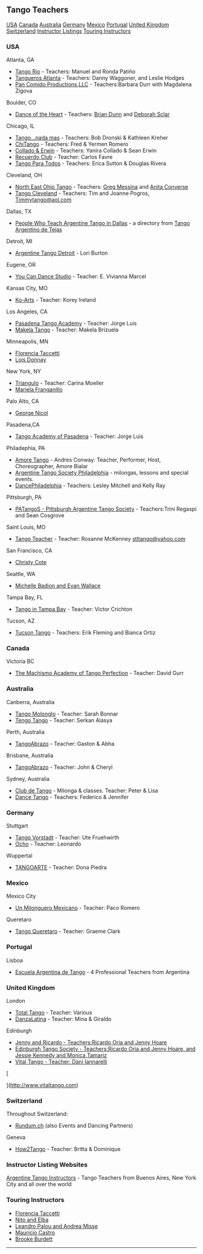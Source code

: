 
Tango Teachers
--------------


[USA](#USA)
[Canada](#Canada)
[Australia](#Australia)
[Germany](#Germany)
[Mexico](#Mexico)
[Portugal](#Portugal)
[United Kingdom](#UK)
[Switzerland](#Switzerland)
[Instructor Listings](#websites)
[Touring Instructors](#touring)


### USA

Atlanta, GA

*   [Tango Rio](http://www.tango-rio.com) - Teachers: Manuel and Ronda Patiño
*   [Tangueros Atlanta](http://www.tango-atlanta.com) - Teachers: Danny Waggoner, and Leslie Hodges
*   [Pan Comido Productions,LLC](http://www.atlantatango.com) - Teachers:Barbara Durr with Magdalena Zigova

Boulder, CO

*   [Dance of the Heart](http://www.danceoftheheart.com) - Teachers: [Brian Dunn](http://www.brian-dunn.com) and [Deborah Sclar](http://www.danceoftheheart.com)

Chicago, IL

*   [Tango...nada mas](http://www.tangonadamas.com) - Teachers: Bob Dronski & Kathleen Kreher
*   [ChiTango](http://www.geocities.com/chitangofred/) - Teachers: Fred & Yermen Romero
*   [Collado & Erwin](http://www.tangonoticias.com/cgi-bin/4999-2d29-b.pl?773.274.9564) - Teachers: Yanira Collado & Sean Erwin
*   [Recuerdo Club](http://www.recuerdotangoclub.com/) - Teacher: Carlos Favre
*   [Tango Para Todos](http://www.tangoparatodos.com/) - Teachers: Erica Sutton & Douglas Rivera


Cleveland, OH

*   [North East Ohio Tango](http://www.neotango.net) - Teachers: [Greg Messina](mailto:neotango2000@yahoo.com) and [Anita Converse](mailto:atanguerita@yahoo.com)
*   [Tango Cleveland](http://www.tangocleveland.com/) - Teachers: Tim and Joanne Pogros, [Timmytango@aol.com](mailto:Timmytango@aol.com)


Dallas, TX

*   [People Who Teach Argentine Tango in Dallas](http://www.tejastango.com/dallas_tango_teachers.html) - a directory from [Tango Argentino de Tejas](http://www.tejastango.com/)

Detroit, MI

*   [Argentine Tango Detroit](http://argentinetangodetroit.com) - Lori Burton

Eugene, OR

*   [You Can Dance Studio](http://www.youcandancestudio.com) - Teacher: E. Vivianna Marcel

Kansas City, MO

*   [Ko-Arts](http://www.ko-arts.com) - Teacher: Korey Ireland

Los Angeles, CA

*   [Pasadena Tango Academy](http://www.tangoacademypasadena.com) - Teacher: Jorge Luis
*   [Makela Tango](http://www.makelatango.com) - Teacher: Makela Brizuela

Minneapolis, MN

*   [Florencia Taccetti](http://www.tejastango.com/florencia_minneapolis.html)
*   [Lois Donnay](http://www.mndance.com)

New York, NY

*   [Triangulo](http://www.tangonyc.com) - Teacher: Carina Moeller
*   [Mariela Franganillo](http://www.tejastango.com/mariela.html)

Palo Alto, CA

*   [George Nicol](http://www.inscenes.com/george/)

Pasadena,CA

*   [Tango Academy of Pasadena](http://www.geocities.com/tango1543) - Teacher: Jorge Luis

Philadephia, PA

*   [Amore Tango](http://www.amoretango.com) - Andres Conway: Teacher, Performer, Host, Choreographer, Amore Bialar
*   [Argentine Tango Society Philadelphia](http://phila_tango_society.tripod.com) - milongas, lessons and special events.
*   [DancePhiladelphia](http:/www.dancephiladelphia.com) - Teachers: Lesley Mitchell and Kelly Ray

Pittsburgh, PA

*   [PATangoS - Pittsburgh Argentine Tango Society](http://www.patangos.org) - Teachers:Trini Regaspi and Sean Cosgrove

Saint Louis, MO

*   [Tango Teacher](http://www.tangoteacher.com/) - Teacher: Roxanne McKenney [stltango@yahoo.com](mailto:stltango@yahoo.com)

San Francisco, CA

*   [Christy Cote](http://www.ChristyCote.com/)

Seattle, WA

*   [Michelle Badion and Evan Wallace](http://www.Dance42.biz/)

Tampa Bay, FL

*   [Tango in Tampa Bay](http://www.tampatango.com) - Teacher: Victor Crichton

Tucson, AZ

*   [Tucson Tango](http://www.deserttango.com) - Teachers: Erik Fleming and Bianca Ortiz




### Canada

Victoria BC

*   [The Machismo Academy of Tango Perfection](http://www.davidgurr.ca/dg-tango/dg-tango.html) - Teacher: David Gurr




### Australia

Canberra, Australia

*   [Tango Molonglo](mailto:sbonnar@ozemail.com.au) - Teacher: Sarah Bonnar
*   [Tengo Tango](mailto:s.alasya@effect.net.au) - Teacher: Serkan Alasya


Perth, Australia

*   [TangoAbrazo](mailto:tango_abrazo@yahoo.com.au) - Teacher: Gaston & Abha

Brisbane, Australia

*   [TangoAbrazo](mailto:cheryl@lowryhart.com.au) - Teacher: John & Cheryl

Sydney, Australia

*   [Club de Tango](http://www.clubdetango.com.au) - Milonga & classes. Teacher: Peter & Lisa
*   [Dance Tango](http://www.dancetango.com.au) - Teachers: Federico & Jennifer




### Germany

Stuttgart

*   [Tango Vorstadt](http://www.tango-vorstadt.de) - Teacher: Ute Fruehwirth
*   [Ocho](http://www.ocho.de) - Teacher: Leonardo

Wuppertal

*   [TANGOARTE](http://www.tangoarte.de/) - Teacher: Dona Piedra




### Mexico

Mexico City

*   [Un Milonguero Mexicano](http://geocities.com/milonguero12/) - Teacher: Paco Romero

Queretaro

*   [Tango Queretaro](http://www.tangoqueretaro.com) - Teacher: Graeme Clark




### Portugal

Lisboa

*   [Escuela Argentina de Tango](http://www.portango.com) - 4 Professional Teachers from Argentina




### United Kingdom

London

*   [Total Tango](http://www.totaltango.com) - Teacher: Various
*   [DanzaLatina](http://members.lycos.co.uk/danzalatina/) - Teacher: Mina & Giraldo

Edinburgh

*   [Jenny and Ricardo - Teachers:Ricardo Oria and Jenny Hoare](http://www.ricarditango.com)
*   [](http://www.ricarditango.com)[Edinburgh Tango Society - Teachers:Ricardo Oria and Jenny Hoare, and Jessie Kennedy and Monica Tamariz](http://www.edinburghtango.org.uk)
*   [](http://www.edinburghtango.org.uk)[Vital Tango - Teacher: Dani Iannarelli](http://www.vitaltango.com)

[

](http://www.vitaltango.com)

### Switzerland

Throughout Switzerland:

*   [Rundum.ch](http://www.rundum.ch/) (also Events and Dancing Partners)

Geneva

*   [How2Tango](http://www.how2tango.org) - Teacher: Britta & Dominique




### Instructor Listing Websites

[Argentine Tango Instructors](http://www.allaboutar.com/tango/dance_instructors.htm) - Tango Teachers from Buenos Aires, New York City and all over the world




### Touring Instructors

*   [Florencia Taccetti](http://www.tejastango.com/florencia.html)
*   [Nito and Elba](http://www.abctango.com.ar/nitoyelba/)
*   [Leandro Palou and Andrea Misse](http://www.tangodanza.com/)
*   [Mauricio Castro](http://www.tangodiscovery.com/)
*   [Brooke Burdett](http://www.TangoParaTodos.com/brooke_burdett.htm)




* * *